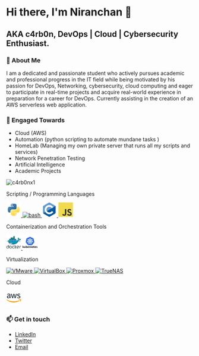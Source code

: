 # Hi there, I'm Niranchan 👋

## AKA c4rb0n, DevOps | Cloud | Cybersecurity Enthusiast.

### 🌱 About Me

I am a dedicated and passionate student who actively pursues academic and professional progress in the IT field while being motivated by his passion for DevOps, Networking, cybersecurity, cloud computing and eager to participate in real-time projects and acquire real-world experience in preparation for a career for DevOps. Currently assisting in the creation of an AWS serverless web application.

### 🎯 Engaged Towards

- Cloud (AWS)
- Automation (python scripting to automate mundane tasks )
- HomeLab (Managing my own private server that runs all my scripts and services)
- Network Penetration Testing
- Artificial Intelligence 
- Academic Projects

<p align="left"> <img src="https://komarev.com/ghpvc/?username=c4rb0nx1&label=Profile%20views&color=0e75b6&style=flat" alt="c4rb0nx1" /> </p>

Scripting / Programming Languages
<p>
  <a href="https://www.python.org" target="_blank" rel="noreferrer"> 
    <img src="https://raw.githubusercontent.com/devicons/devicon/master/icons/python/python-original.svg" alt="python" width="40" height="40"/>
  </a>
  <a href="https://www.gnu.org/software/bash/" target="_blank" rel="noreferrer">
    <img src="https://upload.wikimedia.org/wikipedia/commons/4/4b/Bash_Logo_Colored.svg" alt="bash" width="40" height="40"/>
  </a>
  <a href="https://www.cprogramming.com/" target="_blank" rel="noreferrer"> 
    <img src="https://raw.githubusercontent.com/devicons/devicon/master/icons/c/c-original.svg" alt="c" width="40" height="40"/> 
  </a> 
  <a href="https://developer.mozilla.org/en-US/docs/Web/JavaScript" target="_blank" rel="noreferrer"> 
    <img src="https://raw.githubusercontent.com/devicons/devicon/master/icons/javascript/javascript-original.svg" alt="javascript" width="40" height="40"/> 
  </a> 
</p>

Containerization and Orchestration Tools
<p>
  <a href="https://www.docker.com/" target="_blank" rel="noreferrer">
    <img src="https://raw.githubusercontent.com/devicons/devicon/master/icons/docker/docker-original-wordmark.svg" alt="docker" width="40" height="40"/>
  </a>
  <a href="https://kubernetes.io" target="_blank" rel="noreferrer">
    <img src="https://raw.githubusercontent.com/devicons/devicon/master/icons/kubernetes/kubernetes-original-wordmark.svg" alt="kubernetes" width="40" height="40"/>
  </a>
</p>

Virtualization
<p>
  <a href="https://www.vmware.com" target="_blank" rel="noreferrer">
    <img src="https://raw.githubusercontent.com/devicons/devicon/master/icons/vmware/vmware-original.svg" alt="VMware" width="40" height="40"/>
  </a>
  <a href="https://www.virtualbox.org" target="_blank" rel="noreferrer">
    <img src="https://www.vectorlogo.zone/logos/virtualbox/virtualbox-icon.svg" alt="VirtualBox" width="40" height="40"/>
  </a>
  <a href="https://www.proxmox.com" target="_blank" rel="noreferrer">
    <img src="https://www.proxmox.com/images/proxmox/Proxmox_logo_standard_hex_600px.png" alt="Proxmox" width="40" height="40"/>
  </a>
  <a href="https://www.truenas.com" target="_blank" rel="noreferrer">
    <img src="https://www.vectorlogo.zone/logos/truenas/truenas-icon.svg" alt="TrueNAS" width="40" height="40"/>
  </a>
</p>

Cloud
<p>
  <a href="https://aws.amazon.com" target="_blank" rel="noreferrer">
    <img src="https://raw.githubusercontent.com/devicons/devicon/master/icons/amazonwebservices/amazonwebservices-original-wordmark.svg" alt="AWS" width="40" height="40"/>
  </a>
</p>



### 📫 Get in touch

- [LinkedIn](https://www.linkedin.com/in/niranchan-d-a900b2225/)
- [Twitter](https://twitter.com/c4rb0nX01)
- [Email](mailto:c4rb0n.exe@gmail.com)
